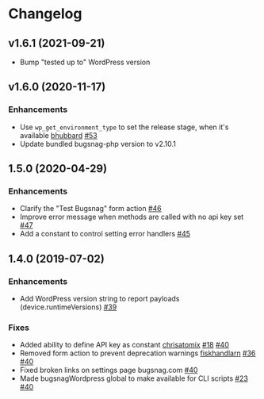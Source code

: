 Changelog
=========

## v1.6.1 (2021-09-21)

* Bump "tested up to" WordPress version

## v1.6.0 (2020-11-17)

### Enhancements

* Use `wp_get_environment_type` to set the release stage, when it's available [bhubbard](https://github.com/bhubbard) [#53](https://github.com/bugsnag/bugsnag-wordpress/pull/53)
* Update bundled bugsnag-php version to v2.10.1

## 1.5.0 (2020-04-29)

### Enhancements

* Clarify the "Test Bugsnag" form action [#46](https://github.com/bugsnag/bugsnag-wordpress/pull/46)
* Improve error message when methods are called with no api key set [#47](https://github.com/bugsnag/bugsnag-wordpress/pull/47)
* Add a constant to control setting error handlers [#45](https://github.com/bugsnag/bugsnag-wordpress/pull/45)

## 1.4.0 (2019-07-02)

### Enhancements

* Add WordPress version string to report payloads (device.runtimeVersions) [#39](https://github.com/bugsnag/bugsnag-wordpress/pull/39)

### Fixes

* Added ability to define API key as constant [chrisatomix](https://github.com/chrisatomix) [#18](https://github.com/bugsnag/bugsnag-wordpress/issues/18) [#40](https://github.com/bugsnag/bugsnag-wordpress/pull/40)
* Removed form action to prevent deprecation warnings [fiskhandlarn](https://github.com/fiskhandlarn) [#36](https://github.com/bugsnag/bugsnag-wordpress/issues/36) [#40](https://github.com/bugsnag/bugsnag-wordpress/pull/40)
* Fixed broken links on settings page bugsnag.com [#40](https://github.com/bugsnag/bugsnag-wordpress/pull/40)
* Made bugsnagWordpress global to make available for CLI scripts [#23](https://github.com/bugsnag/bugsnag-wordpress/issues/23) [#40](https://github.com/bugsnag/bugsnag-wordpress/pull/40)
